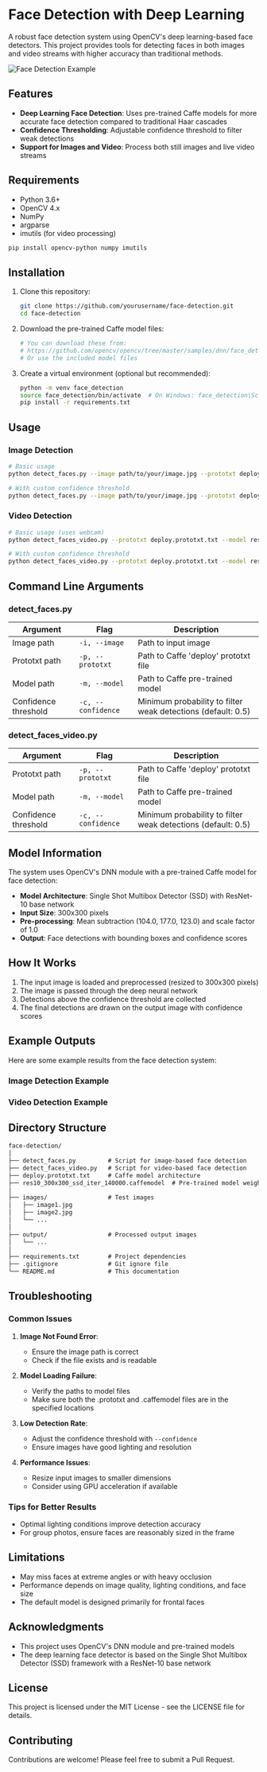 # Face Detection with Deep Learning

A robust face detection system using OpenCV's deep learning-based face detectors. This project provides tools for detecting faces in both images and video streams with higher accuracy than traditional methods.

![Face Detection Example](images/face_detection_example.jpg)

## Features

- **Deep Learning Face Detection**: Uses pre-trained Caffe models for more accurate face detection compared to traditional Haar cascades
- **Confidence Thresholding**: Adjustable confidence threshold to filter weak detections
- **Support for Images and Video**: Process both still images and live video streams

## Requirements

- Python 3.6+
- OpenCV 4.x
- NumPy
- argparse
- imutils (for video processing)

```bash
pip install opencv-python numpy imutils
```

## Installation

1. Clone this repository:

   ```bash
   git clone https://github.com/yourusername/face-detection.git
   cd face-detection
   ```

2. Download the pre-trained Caffe model files:

   ```bash
   # You can download these from:
   # https://github.com/opencv/opencv/tree/master/samples/dnn/face_detector
   # Or use the included model files
   ```

3. Create a virtual environment (optional but recommended):
   ```bash
   python -m venv face_detection
   source face_detection/bin/activate  # On Windows: face_detection\Scripts\activate
   pip install -r requirements.txt
   ```

## Usage

### Image Detection

```bash
# Basic usage
python detect_faces.py --image path/to/your/image.jpg --prototxt deploy.prototxt.txt --model res10_300x300_ssd_iter_140000.caffemodel

# With custom confidence threshold
python detect_faces.py --image path/to/your/image.jpg --prototxt deploy.prototxt.txt --model res10_300x300_ssd_iter_140000.caffemodel --confidence 0.7
```

### Video Detection

```bash
# Basic usage (uses webcam)
python detect_faces_video.py --prototxt deploy.prototxt.txt --model res10_300x300_ssd_iter_140000.caffemodel

# With custom confidence threshold
python detect_faces_video.py --prototxt deploy.prototxt.txt --model res10_300x300_ssd_iter_140000.caffemodel --confidence 0.7
```

## Command Line Arguments

### detect_faces.py

| Argument             | Flag               | Description                                                  |
| -------------------- | ------------------ | ------------------------------------------------------------ |
| Image path           | `-i, --image`      | Path to input image                                          |
| Prototxt path        | `-p, --prototxt`   | Path to Caffe 'deploy' prototxt file                         |
| Model path           | `-m, --model`      | Path to Caffe pre-trained model                              |
| Confidence threshold | `-c, --confidence` | Minimum probability to filter weak detections (default: 0.5) |

### detect_faces_video.py

| Argument             | Flag               | Description                                                  |
| -------------------- | ------------------ | ------------------------------------------------------------ |
| Prototxt path        | `-p, --prototxt`   | Path to Caffe 'deploy' prototxt file                         |
| Model path           | `-m, --model`      | Path to Caffe pre-trained model                              |
| Confidence threshold | `-c, --confidence` | Minimum probability to filter weak detections (default: 0.5) |

## Model Information

The system uses OpenCV's DNN module with a pre-trained Caffe model for face detection:

- **Model Architecture**: Single Shot Multibox Detector (SSD) with ResNet-10 base network
- **Input Size**: 300x300 pixels
- **Pre-processing**: Mean subtraction (104.0, 177.0, 123.0) and scale factor of 1.0
- **Output**: Face detections with bounding boxes and confidence scores

## How It Works

1. The input image is loaded and preprocessed (resized to 300x300 pixels)
2. The image is passed through the deep neural network
3. Detections above the confidence threshold are collected
4. The final detections are drawn on the output image with confidence scores

## Example Outputs

Here are some example results from the face detection system:

### Image Detection Example

### Video Detection Example

## Directory Structure

```README.md
face-detection/
│
├── detect_faces.py         # Script for image-based face detection
├── detect_faces_video.py   # Script for video-based face detection
├── deploy.prototxt.txt     # Caffe model architecture
├── res10_300x300_ssd_iter_140000.caffemodel  # Pre-trained model weights
│
├── images/                 # Test images
│   ├── image1.jpg
│   ├── image2.jpg
│   └── ...
│
├── output/                 # Processed output images
│   └── ...
│
├── requirements.txt        # Project dependencies
├── .gitignore              # Git ignore file
└── README.md               # This documentation
```

## Troubleshooting

### Common Issues

1. **Image Not Found Error**:

   - Ensure the image path is correct
   - Check if the file exists and is readable

2. **Model Loading Failure**:

   - Verify the paths to model files
   - Make sure both the .prototxt and .caffemodel files are in the specified locations

3. **Low Detection Rate**:

   - Adjust the confidence threshold with `--confidence`
   - Ensure images have good lighting and resolution

4. **Performance Issues**:
   - Resize input images to smaller dimensions
   - Consider using GPU acceleration if available

### Tips for Better Results

- Optimal lighting conditions improve detection accuracy
- For group photos, ensure faces are reasonably sized in the frame

## Limitations

- May miss faces at extreme angles or with heavy occlusion
- Performance depends on image quality, lighting conditions, and face size
- The default model is designed primarily for frontal faces

## Acknowledgments

- This project uses OpenCV's DNN module and pre-trained models
- The deep learning face detector is based on the Single Shot Multibox Detector (SSD) framework with a ResNet-10 base network

## License

This project is licensed under the MIT License - see the LICENSE file for details.

## Contributing

Contributions are welcome! Please feel free to submit a Pull Request.

